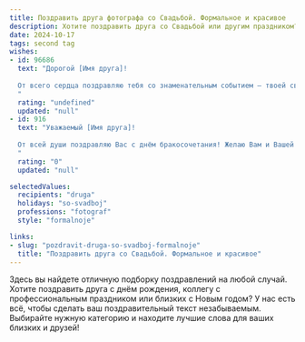 ```yaml
---
title: Поздравить друга фотографа со Свадьбой. Формальное и красивое
description: Хотите поздравить друга со Свадьбой или другим праздником? Наш ИИ создаст незабываемое поздравление, а вы обязательно выделитесь среди других.  
date: 2024-10-17
tags: second tag
wishes:
- id: 96686
  text: "Дорогой [Имя друга]!
  
  От всего сердца поздравляю тебя со знаменательным событием – твоей свадьбой! Желаю тебе и твоей супруге долгих лет счастья, любви и взаимопонимания. Пусть ваш семейный очаг всегда будет наполнен теплом, уютом и радостью.  Пусть ваш совместный путь будет полон ярких моментов, которые я с удовольствием запечатлею на своих фотографиях.  Счастья вам!
  "
  rating: "undefined"
  updated: "null"
- id: 916
  text: "Уважаемый [Имя друга]!
  
  От всей души поздравляю Вас с днём бракосочетания! Желаю Вам и Вашей супруге долгих лет счастливой семейной жизни, наполненной любовью, взаимопониманием и поддержкой. Пусть Ваш семейный альбом будет полон ярких, красочных моментов, запечатлённых Вашим талантливым взглядом!
  "
  rating: "0"
  updated: "null"

selectedValues:
  recipients: "druga"
  holidays: "so-svadboj"
  professions: "fotograf"
  style: "formalnoje"

links:
- slug: "pozdravit-druga-so-svadboj-formalnoje"
  title: "Поздравить друга со Свадьбой. Формальное и красивое"
---
```


Здесь вы найдете отличную подборку поздравлений на любой случай. 
Хотите поздравить друга с днём рождения, коллегу с профессиональным праздником или близких с Новым годом? У нас есть всё, чтобы сделать ваш поздравительный текст незабываемым. Выбирайте нужную категорию и находите лучшие слова для ваших близких и друзей!
